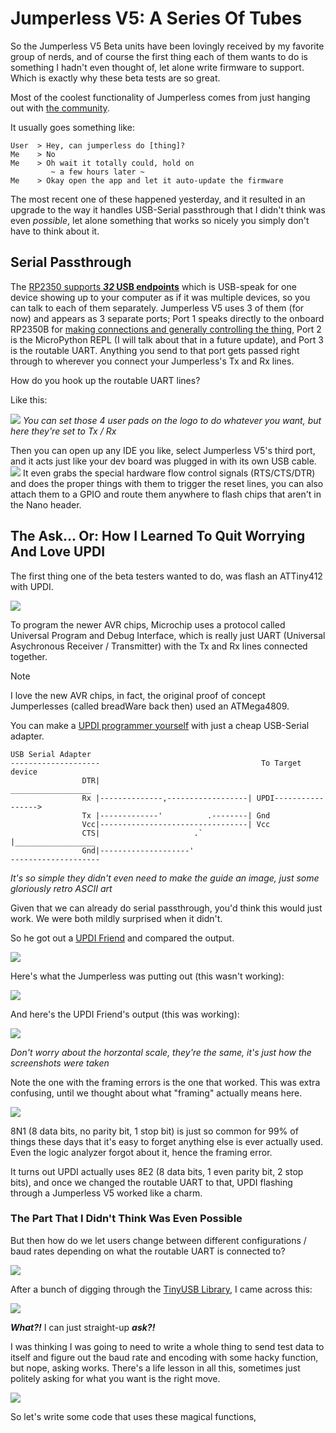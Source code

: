 















# Jumperless V5: A Series Of Tubes

So the Jumperless V5 Beta units have been lovingly received by my favorite group of nerds, and of course the first thing each of them wants to do is something I hadn't even thought of, let alone write firmware to support. Which is exactly why these beta tests are so great.

Most of the coolest functionality of Jumperless comes from just hanging out with [the community](https://discord.gg/bvacV7r3FP). 

It usually goes something like:
```
User  > Hey, can jumperless do [thing]?
Me    > No
Me    > Oh wait it totally could, hold on
         ~ a few hours later ~
Me    > Okay open the app and let it auto-update the firmware
```

The most recent one of these happened yesterday, and it resulted in an upgrade to the way it handles USB-Serial passthrough that I didn't think was even *possible*, let alone something that works so nicely you simply don't have to think about it. 

## Serial Passthrough

The [RP2350 supports **_32_ USB endpoints**](https://datasheets.raspberrypi.com/rp2350/rp2350-datasheet.pdf#page=1138) which is USB-speak for one device showing up to your computer as if it was multiple devices, so you can talk to each of them separately. Jumperless V5 uses 3 of them (for now) and appears as 3 separate ports; Port 1 speaks directly to the onboard RP2350B for [making connections and generally controlling the thing](https://www.crowdsupply.com/architeuthis-flux/jumperless-v5/updates/jumperless-probelessly), Port 2 is the MicroPython REPL (I will talk about that in a future update), and Port 3 is the routable UART. Anything you send to that port gets passed right through to wherever you connect your Jumperless's Tx and Rx lines.

How do you hook up the routable UART lines? 

Like this:

![](/images/UpdateImages/05-week5-images/txrx-uart.png)
*You can set those 4 user pads on the logo to do whatever you want, but here they're set to Tx / Rx*

Then you can open up any IDE you like, select Jumperless V5's third port, and it acts just like your dev board was plugged in with its own USB cable.
![](/images/UpdateImages/05-week5-images/ArduinoSerialPassthrough.png)
It even grabs the special hardware flow control signals (RTS/CTS/DTR) and does the proper things with them to trigger the reset lines, you can also attach them to a GPIO and route them anywhere to flash chips that aren't in the Nano header.


## The Ask... Or: How I Learned To Quit Worrying And Love UPDI

The first thing one of the beta testers wanted to do, was flash an ATTiny412 with UPDI.

![](/images/UpdateImages/05-week5-images/serial.jpg)

To program the newer AVR chips, Microchip uses a protocol called Universal Program and Debug Interface, which is really just UART (Universal Asychronous Receiver / Transmitter) with the Tx and Rx lines connected together.

>[!NOTE]
>I love the new AVR chips, in fact, the original proof of concept Jumperlesses (called breadWare back then) used an ATMega4809.

You can make a [UPDI programmer yourself](https://github.com/SpenceKonde/AVR-Guidance/blob/master/UPDI/jtag2updi.md) with just a cheap USB-Serial adapter. 
```
USB Serial Adapter
--------------------                                    To Target device
                DTR|                                  __________________
                Rx |--------------,------------------| UPDI----------------->
                Tx |-------------'          .--------| Gnd
                Vcc|---------------------------------| Vcc
                CTS|                     .`          |__________________
                Gnd|--------------------'
--------------------
```
*It's so simple they didn't even need to make the guide an image, just some gloriously retro ASCII art*

Given that we can already do serial passthrough, you'd think this would just work. We were both mildly surprised when it didn't.

So he got out a [UPDI Friend](https://www.adafruit.com/product/5879) and compared the output.  

![](/images/UpdateImages/05-week5-images/serial-4.jpg)

Here's what the Jumperless was putting out (this wasn't working):

![](/images/UpdateImages/05-week5-images/logictraceJumperless.png)

And here's the UPDI Friend's output (this was working):

![](/images/UpdateImages/05-week5-images/logictraceUPDIfriend.png)

*Don't worry about the horzontal scale, they're the same, it's just how the screenshots were taken*

Note the one with the framing errors is the one that worked. This was extra confusing, until we thought about what "framing" actually means here.

![](/images/UpdateImages/05-week5-images/uart-frame.png)

8N1 (8 data bits, no parity bit, 1 stop bit) is just so common for 99% of things these days that it's easy to forget anything else is ever actually used. Even the logic analyzer forgot about it, hence the framing error.

It turns out UPDI actually uses 8E2 (8 data bits, 1 even parity bit, 2 stop bits), and once we changed the routable UART to that, UPDI flashing through a Jumperless V5 worked like a charm. 


### The Part That I Didn't Think Was Even Possible

But then how do we let users change between different configurations / baud rates depending on what the routable UART is connected to?

![](/images/UpdateImages/05-week5-images/the-neat-part.jpeg)


After a bunch of digging through the [TinyUSB Library](https://github.com/hathach/tinyusb), I came across this:

![](/images/UpdateImages/05-week5-images/tinyusb.png)

**_What?!_** I can just straight-up **_ask?!_** 

I was thinking I was going to need to write a whole thing to send test data to itself and figure out the baud rate and encoding with some hacky function, but nope, asking works. There's a life lesson in all this, sometimes just politely asking for what you want is the right move.

![](/images/UpdateImages/05-week5-images/crumb.png)

So let's write some code that uses these magical functions,














